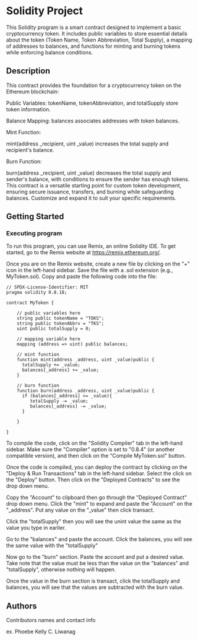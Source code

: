 # Solidity Project

This Solidity program is a smart contract designed to implement a basic cryptocurrency token. It includes public variables to store essential details about the token (Token Name, Token Abbreviation, Total Supply), a mapping of addresses to balances, and functions for minting and burning tokens while enforcing balance conditions.

## Description
This contract provides the foundation for a cryptocurrency token on the Ethereum blockchain:

Public Variables:
tokenName, tokenAbbreviation, and totalSupply store token information.

Balance Mapping:
balances associates addresses with token balances.

Mint Function:

mint(address _recipient, uint _value) increases the total supply and recipient's balance.

Burn Function:

burn(address _recipient, uint _value) decreases the total supply and sender's balance, with conditions to ensure the sender has enough tokens.
This contract is a versatile starting point for custom token development, ensuring secure issuance, transfers, and burning while safeguarding balances. Customize and expand it to suit your specific requirements.

## Getting Started

### Executing program

To run this program, you can use Remix, an online Solidity IDE. To get started, go to the Remix website at https://remix.ethereum.org/.

Once you are on the Remix website, create a new file by clicking on the "+" icon in the left-hand sidebar. Save the file with a .sol extension (e.g., MyToken.sol). Copy and paste the following code into the file:
```
// SPDX-License-Identifier: MIT
pragma solidity 0.8.18;

contract MyToken {

    // public variables here
    string public tokenName = "TOKS";
    string public tokenAbbrv = "TKS";
    uint public totalSupply = 0;

    // mapping variable here
    mapping (address => uint) public balances;

    // mint function
    function mint(address _address, uint _value)public {
      totalSupply += _value;
      balances[_address] += _value;
    }

    // burn function
    function burn(address _address, uint _value)public {
      if (balances[_address] >= _value){
         totalSupply -= _value;
         balances[_address] -= _value;
      }
      
    }

}

```
To compile the code, click on the "Solidity Compiler" tab in the left-hand sidebar. Make sure the "Compiler" option is set to "0.8.4" (or another compatible version), and then click on the "Compile MyToken.sol" button.

Once the code is compiled, you can deploy the contract by clicking on the "Deploy & Run Transactions" tab in the left-hand sidebar. Select the  click on the "Deploy" button. Then click on the "Deployed Contracts" to see the drop down menu.

Copy the "Account" to clipboard then go through the "Deployed Contract" drop down menu. Click the "mint" to expand and paste the "Account" on the "_address". Put any value on the "_value" then click transact.

Click the "totalSupply" then you will see the unint value the same as the value you type in earlier.

Go to the "balances" and paste the account. Click the balances, you will see the same value with the "totalSupply"

Now go to the "burn" section. Paste the account and put a desired value. Take note that the value must be less than the value on the "balances" and "totalSupply", otherwise nothing will happen. 

Once the value in the burn section is transact, click the totalSupply and balances, you will see that the values are subtracted with the burn value.

## Authors

Contributors names and contact info

ex. Phoebe Kelly C. Liwanag

